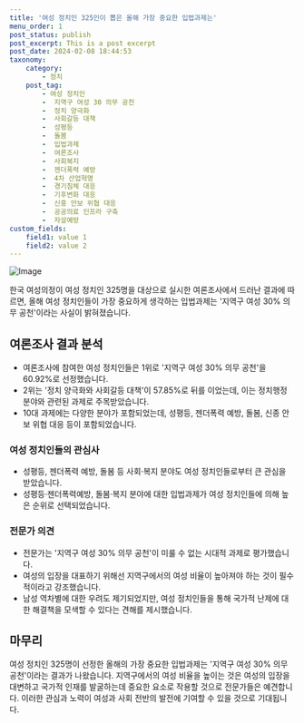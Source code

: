 ```yaml
---
title: '여성 정치인 325인이 뽑은 올해 가장 중요한 입법과제는'
menu_order: 1
post_status: publish
post_excerpt: This is a post excerpt
post_date: 2024-02-08 18:44:53
taxonomy:
    category:
        - 정치
    post_tag:
        - 여성 정치인
        -  지역구 여성 30 의무 공천
        -  정치 양극화
        -  사회갈등 대책
        -  성평등
        -  돌봄
        -  입법과제
        -  여론조사
        -  사회복지
        -  젠더폭력 예방
        -  4차 산업혁명
        -  경기침체 대응
        -  기후변화 대응
        -  신흥 안보 위협 대응
        -  공공의료 인프라 구축
        -  자살예방
custom_fields:
    field1: value 1
    field2: value 2
---
```


![Image](https://imgnews.pstatic.net/image/310/2024/02/08/0000114219_001_20240208112201344.jpg?type=w647)

한국 여성의정이 여성 정치인 325명을 대상으로 실시한 여론조사에서 드러난 결과에 따르면, 올해 여성 정치인들이 가장 중요하게 생각하는 입법과제는 '지역구 여성 30% 의무 공천'이라는 사실이 밝혀졌습니다.
## 여론조사 결과 분석
- 여론조사에 참여한 여성 정치인들은 1위로 '지역구 여성 30% 의무 공천'을 60.92%로 선정했습니다.
- 2위는 '정치 양극화와 사회갈등 대책'이 57.85%로 뒤를 이었는데, 이는 정치행정 분야와 관련된 과제로 주목받았습니다.
- 10대 과제에는 다양한 분야가 포함되었는데, 성평등, 젠더폭력 예방, 돌봄, 신종 안보 위협 대응 등이 포함되었습니다.
### 여성 정치인들의 관심사
- 성평등, 젠더폭력 예방, 돌봄 등 사회·복지 분야도 여성 정치인들로부터 큰 관심을 받았습니다.
- 성평등·젠더폭력예방, 돌봄·복지 분야에 대한 입법과제가 여성 정치인들에 의해 높은 순위로 선택되었습니다.
### 전문가 의견
- 전문가는 '지역구 여성 30% 의무 공천'이 미룰 수 없는 시대적 과제로 평가했습니다.
- 여성의 입장을 대표하기 위해선 지역구에서의 여성 비율이 높아져야 하는 것이 필수적이라고 강조했습니다.
- 남성 역차별에 대한 우려도 제기되었지만, 여성 정치인들을 통해 국가적 난제에 대한 해결책을 모색할 수 있다는 견해를 제시했습니다.
## 마무리
여성 정치인 325명이 선정한 올해의 가장 중요한 입법과제는 '지역구 여성 30% 의무 공천'이라는 결과가 나왔습니다. 지역구에서의 여성 비율을 높이는 것은 여성의 입장을 대변하고 국가적 인재를 발굴하는데 중요한 요소로 작용할 것으로 전문가들은 예견합니다. 이러한 관심과 노력이 여성과 사회 전반의 발전에 기여할 수 있을 것으로 기대됩니다.
